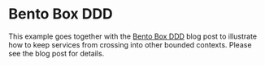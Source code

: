 # Bento Box DDD

This example goes together with the [Bento Box DDD](https://medium.com/saatchiart-engineering) blog post to illustrate how to keep services from crossing into other bounded contexts. Please see the blog post for details.
